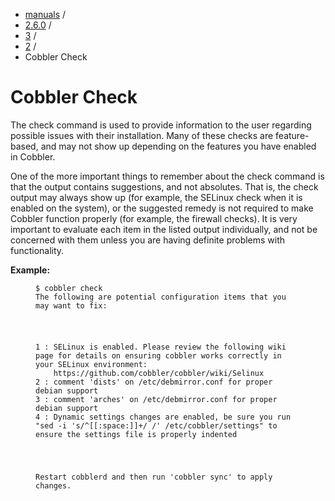 
<!-- begin content -->

<div id="wrap" class="container">
 <div class="row">
  <div class="span8">
<ul class="breadcrumb"><li><a href="/manuals">manuals</a> <span class="divider">/</span></li><li><a href="/manuals/2.6.0">2.6.0</a> <span class="divider">/</span></li><li><a href="/manuals/2.6.0/3_-_General_Topics.html">3</a> <span class="divider">/</span></li><li><a href="/manuals/2.6.0/3/2_-_Cobbler_Direct_Commands.html">2</a> <span class="divider">/</span></li><li class="active">Cobbler Check</li></ul>
   <h1>Cobbler Check</h1>
<p>The check command is used to provide information to the user regarding possible issues with their installation. Many of these checks are feature-based, and may not show up depending on the features you have enabled in Cobbler.</p>

<p>One of the more important things to remember about the check command is that the output contains suggestions, and not absolutes. That is, the check output may always show up (for example, the SELinux check when it is enabled on the system), or the suggested remedy is not required to make Cobbler function properly (for example, the firewall checks). It is very important to evaluate each item in the listed output individually, and not be concerned with them unless you are having definite problems with functionality.</p>

<p><strong>Example:</strong></p>

<p><figure class="highlight"><pre><code class="language-bash" data-lang="bash">$ cobbler check
The following are potential configuration items that you may want to fix:</p>

<p>1 : SELinux is enabled. Please review the following wiki page for details on ensuring cobbler works correctly in your SELinux environment:
    https://github.com/cobbler/cobbler/wiki/Selinux
2 : comment &#39;dists&#39; on /etc/debmirror.conf for proper debian support
3 : comment &#39;arches&#39; on /etc/debmirror.conf for proper debian support
4 : Dynamic settings changes are enabled, be sure you run &quot;sed -i &#39;s/^[[:space:]]+/ /&#39; /etc/cobbler/settings&quot; to ensure the settings file is properly indented</p>

<p>Restart cobblerd and then run &#39;cobbler sync&#39; to apply changes.</code></pre></figure></p>

